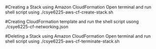 #Creating a Stack using Amazon CloudFormation Open terminal and run shell script using ./csye6225-aws-cf-create-stack.sh

#Creating CloudFormation template and run the shell script usong ./csye6225-cf-networking.json

#Deleting a Stack using Amazon CloudFormation Open terminal and run shell script using ./csye6225-aws-cf-terminate-stack.sh 
